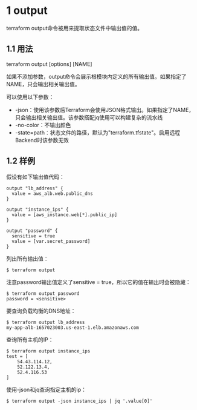 

# 1 output

terraform output命令被用来提取状态文件中输出值的值。

## 1.1 用法

terraform output [options] [NAME]

如果不添加参数，output命令会展示根模块内定义的所有输出值。如果指定了NAME，只会输出相关输出值。

可以使用以下参数：

- -json：使用该参数后Terraform会使用JSON格式输出。如果指定了NAME，只会输出相关输出值。该参数搭配jq使用可以构建复杂的流水线
- -no-color：不输出颜色
- -state=path：状态文件的路径，默认为"terraform.tfstate"。启用远程Backend时该参数无效

## 1.2 样例

假设有如下输出值代码：

```
output "lb_address" {
  value = aws_alb.web.public_dns
}

output "instance_ips" {
  value = [aws_instance.web[*].public_ip]
}

output "password" {
  sensitive = true
  value = [var.secret_password]
}
```

列出所有输出值：

```
$ terraform output
```

注意password输出值定义了sensitive = true，所以它的值在输出时会被隐藏：

```
$ terraform output password
password = <sensitive>
```

要查询负载均衡的DNS地址：

```
$ terraform output lb_address
my-app-alb-1657023003.us-east-1.elb.amazonaws.com
```

查询所有主机的IP：

```
$ terraform output instance_ips
test = [
    54.43.114.12,
    52.122.13.4,
    52.4.116.53
]
```

使用-json和jq查询指定主机的ip：

```
$ terraform output -json instance_ips | jq '.value[0]'
```

